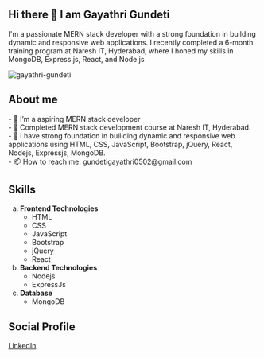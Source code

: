 ## Hi there 👋 I am Gayathri Gundeti
I'm a passionate MERN stack developer with a strong foundation in building dynamic and responsive web applications. I recently completed a 6-month training program at Naresh IT, Hyderabad, where I honed my skills in MongoDB, Express.js, React, and Node.js 
<p align="left"> <img src="https://komarev.com/ghpvc/?username=gayathri-gundeti&label=Profile%20views&color=0e75b6&style=flat" alt="gayathri-gundeti" /> </p>
<h2>About me</h2>
- 🔭 I’m a aspiring MERN stack developer<br>
- 🌱 Completed MERN stack development course at Naresh IT, Hyderabad.<br>
- 👯 I have strong foundation in builiding dynamic and responsive web applications using  HTML, CSS, JavaScript, Bootstrap, jQuery, React, Nodejs, Expressjs, MongoDB. <br>
- 📫 How to reach me: gundetigayathri0502@gmail.com
<h2>Skills</h2>
  <ol type="a" >
  <li>
    <b>Frontend Technologies</b>
    <ul>
      <li>HTML</li>
      <li>CSS</li>
      <li>JavaScript</li>
      <li>Bootstrap</li>
      <li>jQuery</li>
      <li>React</li>
    </ul>
  </li>
    <li>
      <b>Backend Technologies</b>
          <ul>
      <li>Nodejs</li>
      <li>ExpressJs</li>
    </ul>
    </li>
     <li>
      <b>Database</b>
          <ul>
      <li>MongoDB</li>
    </ul>
    </li>
</ol>
<h2>Social Profile</h2>
<a href="https://www.linkedin.com/in/gayathri-gundeti-9010b3224?lipi=urn%3Ali%3Apage%3Ad_flagship3_profile_view_base_contact_details%3BwFgCus9uTv%2BTFwH4t4zkEw%3D%3D">LinkedIn


  



